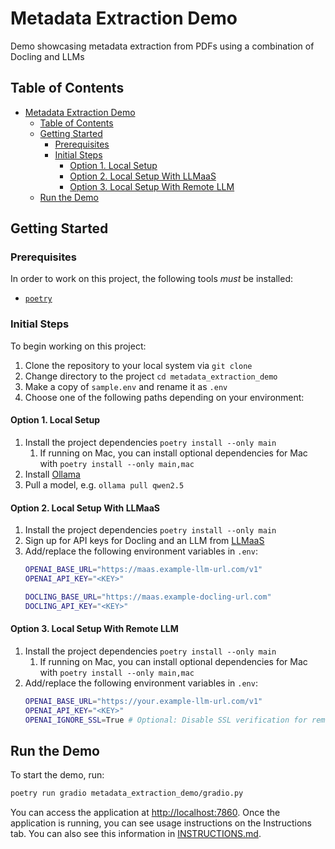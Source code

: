 # Metadata Extraction Demo

Demo showcasing metadata extraction from PDFs using a combination of Docling and LLMs

## Table of Contents

- [Metadata Extraction Demo](#metadata-extraction-demo)
  - [Table of Contents](#table-of-contents)
  - [Getting Started](#getting-started)
    - [Prerequisites](#prerequisites)
    - [Initial Steps](#initial-steps)
      - [Option 1. Local Setup](#option-1-local-setup)
      - [Option 2. Local Setup With LLMaaS](#option-2-local-setup-with-llmaas)
      - [Option 3. Local Setup With Remote LLM](#option-3-local-setup-with-remote-llm)
  - [Run the Demo](#run-the-demo)


## Getting Started

### Prerequisites

In order to work on this project, the following tools *must* be installed:

- [`poetry`](https://python-poetry.org/)

### Initial Steps
To begin working on this project:

1. Clone the repository to your local system via `git clone`
2. Change directory to the project `cd metadata_extraction_demo`
3. Make a copy of `sample.env` and rename it as `.env`
4. Choose one of the following paths depending on your environment:

#### Option 1. Local Setup

1. Install the project dependencies `poetry install --only main`
   1. If running on Mac, you can install optional dependencies for Mac with `poetry install --only main,mac`
2. Install [Ollama](https://ollama.com/)
3. Pull a model, e.g. `ollama pull qwen2.5`

#### Option 2. Local Setup With LLMaaS

1. Install the project dependencies `poetry install --only main`
2. Sign up for API keys for Docling and an LLM from [LLMaaS](https://maas.apps.prod.rhoai.rh-aiservices-bu.com/)
3. Add/replace the following environment variables in `.env`:
    ```bash
    OPENAI_BASE_URL="https://maas.example-llm-url.com/v1"
    OPENAI_API_KEY="<KEY>"

    DOCLING_BASE_URL="https://maas.example-docling-url.com"
    DOCLING_API_KEY="<KEY>"
    ```

#### Option 3. Local Setup With Remote LLM

1. Install the project dependencies `poetry install --only main`
   1. If running on Mac, you can install optional dependencies for Mac with `poetry install --only main,mac`
2. Add/replace the following environment variables in `.env`:
    ```bash
    OPENAI_BASE_URL="https://your.example-llm-url.com/v1"
    OPENAI_API_KEY="<KEY>"
    OPENAI_IGNORE_SSL=True # Optional: Disable SSL verification for remote server
    ```

## Run the Demo

To start the demo, run:
```sh
poetry run gradio metadata_extraction_demo/gradio.py
```

You can access the application at [http://localhost:7860](http://localhost:7860).
Once the application is running, you can see usage instructions on the Instructions tab.
You can also see this information in [INSTRUCTIONS.md](./INSTRUCTIONS.md).
